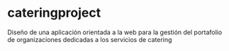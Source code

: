 # cateringproject
Diseño de una aplicación orientada a la web para la gestión del portafolio de organizaciones dedicadas a los servicios de catering
